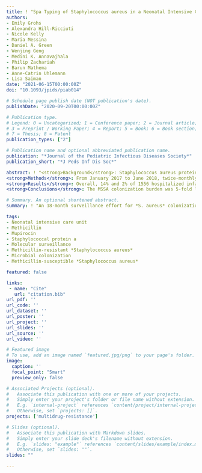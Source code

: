 ```yaml
---
title: ! "Spa Typing of Staphylococcus aureus in a Neonatal Intensive Care Unit During Routine Surveillance"
authors:
- Emily Grohs
- Alexandra Hill-Ricciuti
- Nicole Kelly
- Maria Messina
- Daniel A. Green
- Wenjing Geng
- Medini K. Annavajhala
- Philip Zachariah
- Barun Mathema
- Anne-Catrin Uhlemann
- Lisa Saiman
date: "2021-06-15T00:00:00Z"
doi: "10.1093/jpids/piab014"

# Schedule page publish date (NOT publication's date).
publishDate: "2020-09-20T00:00:00Z"

# Publication type.
# Legend: 0 = Uncategorized; 1 = Conference paper; 2 = Journal article;
# 3 = Preprint / Working Paper; 4 = Report; 5 = Book; 6 = Book section;
# 7 = Thesis; 8 = Patent
publication_types: ["2"]

# Publication name and optional abbreviated publication name.
publication: "*Journal of the Pediatric Infectious Diseases Society*"
publication_short: "*J Peds Inf Dis Soc*"

abstract: ! "<strong>Background</strong>: Staphylococcus aureus protein A (*spa*) typing can be used to expand characterization of the epidemiology of methicillin-susceptible *S. aureus* (MSSA) and methicillin-resistant *S. aureus* (MRSA) in neonatal intensive care units (NICU).  
<strong>Methods</strong>: From January 2017 to June 2018, twice-monthly surveillance for *S. aureus* was performed in an academically affiliated NICU. Decolonization of infants colonized with *S. aureus* included chlorhexidine gluconate bathing and/or mupirocin for those with mupirocin-susceptible strains. *Spa* typing and mupirocin-resistance testing were performed. Demographic and clinical characteristics were compared between infants colonized with MSSA vs MRSA and infants with and without the most common MSSA *spa* type, MSSA-t279.  
<strong>Results</strong>: Overall, 14% and 2% of 1556 hospitalized infants had positive surveillance cultures for MSSA and MRSA, respectively. Thirty-six infants harbored unique MSSA *spa* types, 5 infants harbored unique MRSA *spa* types, and 30 MSSA and 6 MRSA *spa* types were identified in ???2 infants. No outbreaks were identified during the study period. MSSA-t279 was isolated from 3% of infants and largely detected from infants hospitalized in one section of the NICU; 96% of t279 isolates were mupirocin resistant. Infection rates, length of hospitalization, and mortality were similar among infants initially colonized with t279 vs other MSSA *spa* types.  
<strong>Conclusions</strong>: The MSSA colonization burden was 5-fold larger than that of MRSA. Numerous unique *spa* types were identified. The most common *spa* type, MSSA-t279, was not associated with increased morbidity or mortality but was mupirocin resistant and associated with clustered NICU beds. This suggests potential transmission from the environment, shared staff, and/or workflow issues requiring further study. Other decolonization strategies for *S. aureus* in the NICU are needed."

# Summary. An optional shortened abstract.
summary: ! "An 18-month surveillance effort for *S. aureus* colonization in a neonatal ICU"

tags:
- Neonatal intensive care unit
- Methicillin 
- Mupirocin
- Staphylococcal protein a
- Molecular surveillance
- Methicillin-resistant *Staphylococcus aureus*
- Microbial colonization
- Methicillin-susceptible *Staphylococcus aureus*

featured: false

links:
 - name: "Cite"
   url: "citation.bib"
url_pdf: ''
url_code: ''
url_dataset: ''
url_poster: ''
url_project: ''
url_slides: ''
url_source: ''
url_video: ''

# Featured image
# To use, add an image named `featured.jpg/png` to your page's folder. 
image:
  caption: ''
  focal_point: "Smart"
  preview_only: false

# Associated Projects (optional).
#   Associate this publication with one or more of your projects.
#   Simply enter your project's folder or file name without extension.
#   E.g. `internal-project` references `content/project/internal-project/index.md`.
#   Otherwise, set `projects: []`.
projects: ['multidrug-resistance']

# Slides (optional).
#   Associate this publication with Markdown slides.
#   Simply enter your slide deck's filename without extension.
#   E.g. `slides: "example"` references `content/slides/example/index.md`.
#   Otherwise, set `slides: ""`.
slides: ""

---
```

